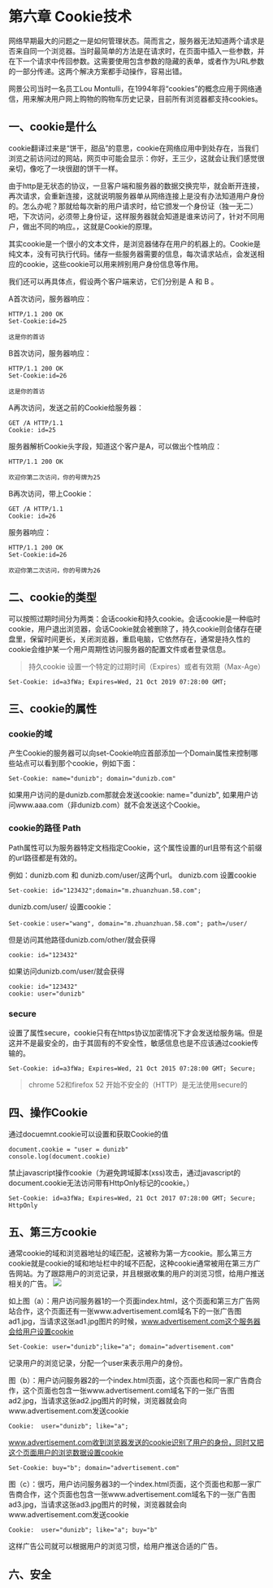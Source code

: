 # 第六章 Cookie技术

网络早期最大的问题之一是如何管理状态。简而言之，服务器无法知道两个请求是否来自同一个浏览器。当时最简单的方法是在请求时，在页面中插入一些参数，并在下一个请求中传回参数。这需要使用包含参数的隐藏的表单，或者作为URL参数的一部分传递。这两个解决方案都手动操作，容易出错。

网景公司当时一名员工Lou Montulli，在1994年将“cookies”的概念应用于网络通信，用来解决用户网上购物的购物车历史记录，目前所有浏览器都支持cookies。

## 一、cookie是什么

cookie翻译过来是“饼干，甜品”的意思，cookie在网络应用中到处存在，当我们浏览之前访问过的网站，网页中可能会显示：你好，王三少，这就会让我们感觉很亲切，像吃了一块很甜的饼干一样。

由于http是无状态的协议，一旦客户端和服务器的数据交换完毕，就会断开连接，再次请求，会重新连接，这就说明服务器单从网络连接上是没有办法知道用户身份的。怎么办呢？那就给每次新的用户请求时，给它颁发一个身份证（独一无二）吧，下次访问，必须带上身份证，这样服务器就会知道是谁来访问了，针对不同用户，做出不同的响应。，这就是Cookie的原理。

其实cookie是一个很小的文本文件，是浏览器储存在用户的机器上的。Cookie是纯文本，没有可执行代码。储存一些服务器需要的信息，每次请求站点，会发送相应的cookie，这些cookie可以用来辨别用户身份信息等作用。

我们还可以再具体点，假设两个客户端来访，它们分别是 A 和 B 。

A首次访问，服务器响应：

```
HTTP/1.1 200 OK
Set-Cookie:id=25

这是你的首访
```

B首次访问，服务器响应：

```
HTTP/1.1 200 OK
Set-Cookie:id=26

这是你的首访
```

A再次访问，发送之前的Cookie给服务器：

```
GET /A HTTP/1.1
Cookie: id=25
```

服务器解析Cookie头字段，知道这个客户是A，可以做出个性响应：

```
HTTP/1.1 200 OK

欢迎你第二次访问，你的号牌为25
```

B再次访问，带上Cookie：

```
GET /A HTTP/1.1
Cookie: id=26
```

服务器响应：

```
HTTP/1.1 200 OK
Set-Cookie:id=26

欢迎你第二次访问，你的号牌为26
```

## 二、cookie的类型

可以按照过期时间分为两类：会话cookie和持久cookie。会话cookie是一种临时cookie，用户退出浏览器，会话Cookie就会被删除了，持久cookie则会储存在硬盘里，保留时间更长，关闭浏览器，重启电脑，它依然存在，通常是持久性的cookie会维护某一个用户周期性访问服务器的配置文件或者登录信息。

> 持久cookie 设置一个特定的过期时间（Expires）或者有效期（Max-Age）

```
Set-Cookie: id=a3fWa; Expires=Wed, 21 Oct 2019 07:28:00 GMT;
```

## 三、cookie的属性

### **cookie的域**

产生Cookie的服务器可以向set-Cookie响应首部添加一个Domain属性来控制哪些站点可以看到那个cookie，例如下面：

```
Set-Cookie: name="dunizb"; domain="dunizb.com"
```

如果用户访问的是dunizb.com那就会发送cookie: name="dunizb", 如果用户访问www.aaa.com（非dunizb.com）就不会发送这个Cookie。

### cookie的路径 Path

Path属性可以为服务器特定文档指定Cookie，这个属性设置的url且带有这个前缀的url路径都是有效的。

例如：dunizb.com 和 dunizb.com/user/这两个url。 dunizb.com 设置cookie

```
Set-cookie: id="123432";domain="m.zhuanzhuan.58.com";
```

dunizb.com/user/ 设置cookie：

```
Set-cookie：user="wang", domain="m.zhuanzhuan.58.com"; path=/user/
```

但是访问其他路径dunizb.com/other/就会获得

```
cookie: id="123432"
```

如果访问dunizb.com/user/就会获得

```
cookie: id="123432"
cookie: user="dunizb"
```

### secure

设置了属性secure，cookie只有在https协议加密情况下才会发送给服务端。但是这并不是最安全的，由于其固有的不安全性，敏感信息也是不应该通过cookie传输的。

```
Set-Cookie: id=a3fWa; Expires=Wed, 21 Oct 2015 07:28:00 GMT; Secure;
```

> chrome 52和firefox 52 开始不安全的（HTTP）是无法使用secure的

## 四、操作Cookie

通过docuemnt.cookie可以设置和获取Cookie的值

```
document.cookie = "user = dunizb"
console.log(document.cookie)
```

禁止javascript操作cookie（为避免跨域脚本\(xss\)攻击，通过javascript的document.cookie无法访问带有HttpOnly标记的cookie。）

```
Set-Cookie: id=a3fWa; Expires=Wed, 21 Oct 2017 07:28:00 GMT; Secure; HttpOnly
```

## 五、第三方cookie

通常cookie的域和浏览器地址的域匹配，这被称为第一方cookie。那么第三方cookie就是cookie的域和地址栏中的域不匹配，这种cookie通常被用在第三方广告网站。为了跟踪用户的浏览记录，并且根据收集的用户的浏览习惯，给用户推送相关的广告。 ![](/assets/640.webp)

如上图（a）：用户访问服务器1的一个页面index.html，这个页面和第三方广告网站合作，这个页面还有一张www.advertisement.com域名下的一张广告图ad1.jpg，当请求这张ad1.jpg图片的时候，www.advertisement.com这个服务器会给用户设置cookie

```
Set-Cookie: user="dunizb";like="a"; domain="advertisement.com"
```

记录用户的浏览记录，分配一个user来表示用户的身份。

图（b）：用户访问服务器2的一个index.html页面，这个页面也和同一家广告商合作，这个页面也包含一张www.advertisement.com域名下的一张广告图ad2.jpg，当请求这张ad2.jpg图片的时候，浏览器就会向www.advertisement.com发送cookie

```
Cookie:  user="dunizb"; like="a";
```

www.advertisement.com收到浏览器发送的cookie识别了用户的身份，同时又把这个页面用户的浏览数据设置cookie

```
Set-Cookie: buy="b"; domain="advertisement.com"
```

图（c）：很巧，用户访问服务器3的一个index.html页面，这个页面也和那一家广告商合作，这个页面也包含一张www.advertisement.com域名下的一张广告图ad3.jpg，当请求这张ad3.jpg图片的时候，浏览器就会向www.advertisement.com发送cookie

```
Cookie:  user="dunizb"; like="a"; buy="b"
```

这样广告公司就可以根据用户的浏览习惯，给用户推送合适的广告。

## 六、安全









